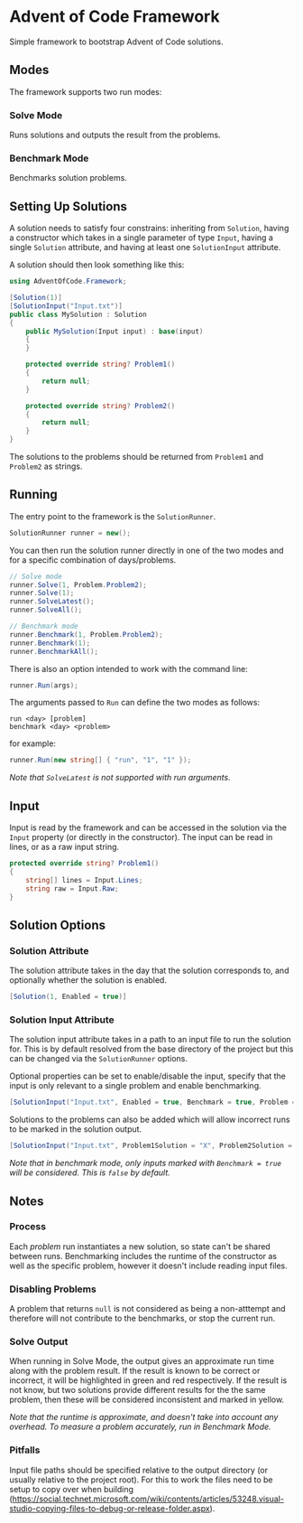 # Advent of Code Framework

Simple framework to bootstrap Advent of Code solutions.

## Modes
The framework supports two run modes:

### Solve Mode
Runs solutions and outputs the result from the problems.

### Benchmark Mode
Benchmarks solution problems.

## Setting Up Solutions

A solution needs to satisfy four constrains: inheriting from `Solution`, having a constructor which takes in a single parameter of type `Input`, having a single `Solution` attribute, and having at least one `SolutionInput` attribute.

A solution should then look something like this:

```csharp
using AdventOfCode.Framework;

[Solution(1)]
[SolutionInput("Input.txt")]
public class MySolution : Solution
{
    public MySolution(Input input) : base(input)
    {
    }

    protected override string? Problem1()
    {
        return null;
    }

    protected override string? Problem2()
    {
        return null;
    }
}
```

The solutions to the problems should be returned from `Problem1` and `Problem2` as strings.

## Running
The entry point to the framework is the `SolutionRunner`.
```csharp
SolutionRunner runner = new();
```

You can then run the solution runner directly in one of the two modes and for a specific combination of days/problems.
```csharp
// Solve mode
runner.Solve(1, Problem.Problem2);
runner.Solve(1);
runner.SolveLatest();
runner.SolveAll();

// Benchmark mode
runner.Benchmark(1, Problem.Problem2);
runner.Benchmark(1);
runner.BenchmarkAll();
```

There is also an option intended to work with the command line:

```csharp
runner.Run(args);
```

The arguments passed to `Run` can define the two modes as follows:
```
run <day> [problem]
benchmark <day> <problem>
```
for example:
```csharp
runner.Run(new string[] { "run", "1", "1" });
```
*Note that `SolveLatest` is not supported with run arguments.*

## Input

Input is read by the framework and can be accessed in the solution via the `Input` property (or directly in the constructor). The input can be read in lines, or as a raw input string.

```csharp
protected override string? Problem1()
{
    string[] lines = Input.Lines;
    string raw = Input.Raw;
}
```

## Solution Options

### Solution Attribute

The solution attribute takes in the day that the solution corresponds to, and optionally whether the solution is enabled.

```csharp
[Solution(1, Enabled = true)]
```

### Solution Input Attribute

The solution input attribute takes in a path to an input file to run the solution for. This is by default resolved from the base directory of the project but this can be changed via the `SolutionRunner` options.

Optional properties can be set to enable/disable the input, specify that the input is only relevant to a single problem and enable benchmarking.

```csharp
[SolutionInput("Input.txt", Enabled = true, Benchmark = true, Problem = Problem.All)
```

Solutions to the problems can also be added which will allow incorrect runs to be marked in the solution output.
```csharp
[SolutionInput("Input.txt", Problem1Solution = "X", Problem2Solution = "X")
```

*Note that in benchmark mode, only inputs marked with `Benchmark = true` will be considered. This is `false` by default.*

## Notes

### Process

Each *problem* run instantiates a new solution, so state can't be shared between runs.
Benchmarking includes the runtime of the constructor as well as the specific problem, however it doesn't include reading input files.

### Disabling Problems

A problem that returns `null` is not considered as being a non-atttempt and therefore will not contribute to the benchmarks, or stop the current run.

### Solve Output

When running in Solve Mode, the output gives an approximate run time along with the problem result. If the result is known to be correct or incorrect, it will be highlighted in green and red respectively. If the result is not know, but two solutions provide different results for the the same problem, then these will be considered inconsistent and marked in yellow.

*Note that the runtime is approximate, and doesn't take into account any overhead. To measure a problem accurately, run in Benchmark Mode.*

### Pitfalls

Input file paths should be specified relative to the output directory (or usually relative to the project root). For this to work the files need to be setup to copy over when building (https://social.technet.microsoft.com/wiki/contents/articles/53248.visual-studio-copying-files-to-debug-or-release-folder.aspx).
